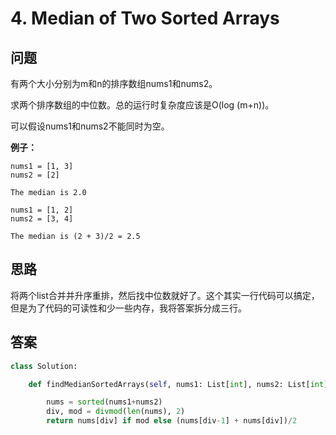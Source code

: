# 4. Median of Two Sorted Arrays

## 问题

有两个大小分别为m和n的排序数组nums1和nums2。

求两个排序数组的中位数。总的运行时复杂度应该是O\(log \(m+n\)\)。

可以假设nums1和nums2不能同时为空。

**例子：**

```text
nums1 = [1, 3]
nums2 = [2]

The median is 2.0

nums1 = [1, 2]
nums2 = [3, 4]

The median is (2 + 3)/2 = 2.5
```

## 思路

将两个list合并并升序重排，然后找中位数就好了。这个其实一行代码可以搞定，但是为了代码的可读性和少一些内存，我将答案拆分成三行。

## 答案

```python
class Solution:

    def findMedianSortedArrays(self, nums1: List[int], nums2: List[int]) -> float:

        nums = sorted(nums1+nums2)
        div, mod = divmod(len(nums), 2)
        return nums[div] if mod else (nums[div-1] + nums[div])/2
```

